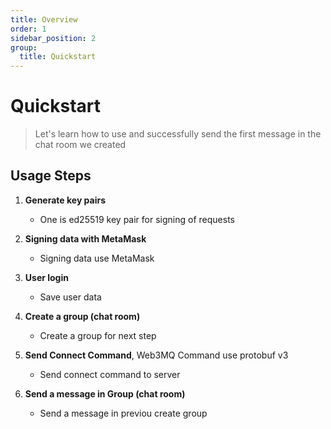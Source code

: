 ```yaml
---
title: Overview
order: 1
sidebar_position: 2
group:
  title: Quickstart
---
```


# Quickstart

> Let's learn how to use and successfully send the first message in the chat room we created

## Usage Steps

1. **Generate key pairs**

   - One is ed25519 key pair for signing of requests
   <!-- - Another is RSA key pair for message encryption and decryption -->

2. **Signing data with MetaMask**

   - Signing data use MetaMask

3. **User login**

   - Save user data

4. **Create a group (chat room)**

   - Create a group for next step

5. **Send Connect Command**, Web3MQ Command use protobuf v3

   - Send connect command to server

6. **Send a message in Group (chat room)**
   - Send a message in previou create group
